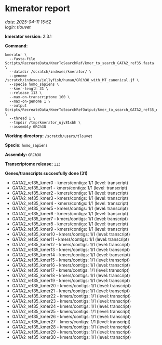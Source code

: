 # kmerator report
*date: 2025-04-11 15:52*  
*login: tlouvet*

**kmerator version:** 2.3.1

**Command:**

```
kmerator \
  --fasta-file Scripts/RecreateData/KmerToSearchRef/kmer_to_search_GATA2_ref35.fasta \
  --datadir /scratch/indexes/kmerator/ \
  --genome /scratch/indexes/jellyfish/human/GRCh38_with_MT_canonical.jf \
  --specie homo_sapiens \
  --kmer-length 31 \
  --release 113 \
  --max-on-transcriptome 100 \
  --max-on-genome 1 \
  --output Scripts/RecreateData/KmerToSearchRefOutput/kmer_to_search_GATA2_ref35_output \
  --thread 1 \
  --tmpdir /tmp/kmerator_ujv81xbh \
  --assembly GRCh38
```

**Working directory:** `/scratch/users/tlouvet`

**Specie:** `homo_sapiens`

**Assembly:** `GRCh38`

**Transcriptome release:** `113`

**Genes/transcripts succesfully done (31)**

- GATA2_ref35_kmer0 - kmers/contigs: 1/1 (level: transcript)
- GATA2_ref35_kmer1 - kmers/contigs: 1/1 (level: transcript)
- GATA2_ref35_kmer2 - kmers/contigs: 1/1 (level: transcript)
- GATA2_ref35_kmer3 - kmers/contigs: 1/1 (level: transcript)
- GATA2_ref35_kmer4 - kmers/contigs: 1/1 (level: transcript)
- GATA2_ref35_kmer5 - kmers/contigs: 1/1 (level: transcript)
- GATA2_ref35_kmer6 - kmers/contigs: 1/1 (level: transcript)
- GATA2_ref35_kmer7 - kmers/contigs: 1/1 (level: transcript)
- GATA2_ref35_kmer8 - kmers/contigs: 1/1 (level: transcript)
- GATA2_ref35_kmer9 - kmers/contigs: 1/1 (level: transcript)
- GATA2_ref35_kmer10 - kmers/contigs: 1/1 (level: transcript)
- GATA2_ref35_kmer11 - kmers/contigs: 1/1 (level: transcript)
- GATA2_ref35_kmer12 - kmers/contigs: 1/1 (level: transcript)
- GATA2_ref35_kmer13 - kmers/contigs: 1/1 (level: transcript)
- GATA2_ref35_kmer14 - kmers/contigs: 1/1 (level: transcript)
- GATA2_ref35_kmer15 - kmers/contigs: 1/1 (level: transcript)
- GATA2_ref35_kmer16 - kmers/contigs: 1/1 (level: transcript)
- GATA2_ref35_kmer17 - kmers/contigs: 1/1 (level: transcript)
- GATA2_ref35_kmer18 - kmers/contigs: 1/1 (level: transcript)
- GATA2_ref35_kmer19 - kmers/contigs: 1/1 (level: transcript)
- GATA2_ref35_kmer20 - kmers/contigs: 1/1 (level: transcript)
- GATA2_ref35_kmer21 - kmers/contigs: 1/1 (level: transcript)
- GATA2_ref35_kmer22 - kmers/contigs: 1/1 (level: transcript)
- GATA2_ref35_kmer23 - kmers/contigs: 1/1 (level: transcript)
- GATA2_ref35_kmer24 - kmers/contigs: 1/1 (level: transcript)
- GATA2_ref35_kmer25 - kmers/contigs: 1/1 (level: transcript)
- GATA2_ref35_kmer26 - kmers/contigs: 1/1 (level: transcript)
- GATA2_ref35_kmer27 - kmers/contigs: 1/1 (level: transcript)
- GATA2_ref35_kmer28 - kmers/contigs: 1/1 (level: transcript)
- GATA2_ref35_kmer29 - kmers/contigs: 1/1 (level: transcript)
- GATA2_ref35_kmer30 - kmers/contigs: 1/1 (level: transcript)
